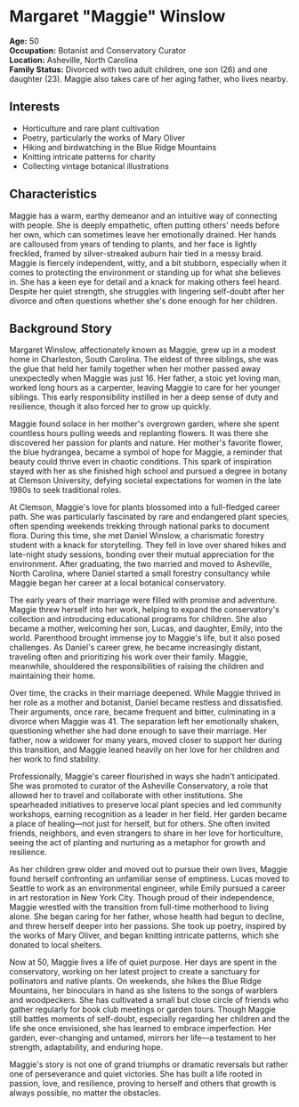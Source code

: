 # Margaret "Maggie" Winslow

**Age:** 50  
**Occupation:** Botanist and Conservatory Curator  
**Location:** Asheville, North Carolina  
**Family Status:** Divorced with two adult children, one son (26) and one daughter (23). Maggie also takes care of her aging father, who lives nearby.

## Interests
- Horticulture and rare plant cultivation
- Poetry, particularly the works of Mary Oliver
- Hiking and birdwatching in the Blue Ridge Mountains
- Knitting intricate patterns for charity
- Collecting vintage botanical illustrations

## Characteristics
Maggie has a warm, earthy demeanor and an intuitive way of connecting with people. She is deeply empathetic, often putting others' needs before her own, which can sometimes leave her emotionally drained. Her hands are calloused from years of tending to plants, and her face is lightly freckled, framed by silver-streaked auburn hair tied in a messy braid. Maggie is fiercely independent, witty, and a bit stubborn, especially when it comes to protecting the environment or standing up for what she believes in. She has a keen eye for detail and a knack for making others feel heard. Despite her quiet strength, she struggles with lingering self-doubt after her divorce and often questions whether she's done enough for her children.

## Background Story
Margaret Winslow, affectionately known as Maggie, grew up in a modest home in Charleston, South Carolina. The eldest of three siblings, she was the glue that held her family together when her mother passed away unexpectedly when Maggie was just 16. Her father, a stoic yet loving man, worked long hours as a carpenter, leaving Maggie to care for her younger siblings. This early responsibility instilled in her a deep sense of duty and resilience, though it also forced her to grow up quickly.

Maggie found solace in her mother's overgrown garden, where she spent countless hours pulling weeds and replanting flowers. It was there she discovered her passion for plants and nature. Her mother's favorite flower, the blue hydrangea, became a symbol of hope for Maggie, a reminder that beauty could thrive even in chaotic conditions. This spark of inspiration stayed with her as she finished high school and pursued a degree in botany at Clemson University, defying societal expectations for women in the late 1980s to seek traditional roles.

At Clemson, Maggie's love for plants blossomed into a full-fledged career path. She was particularly fascinated by rare and endangered plant species, often spending weekends trekking through national parks to document flora. During this time, she met Daniel Winslow, a charismatic forestry student with a knack for storytelling. They fell in love over shared hikes and late-night study sessions, bonding over their mutual appreciation for the environment. After graduating, the two married and moved to Asheville, North Carolina, where Daniel started a small forestry consultancy while Maggie began her career at a local botanical conservatory.

The early years of their marriage were filled with promise and adventure. Maggie threw herself into her work, helping to expand the conservatory's collection and introducing educational programs for children. She also became a mother, welcoming her son, Lucas, and daughter, Emily, into the world. Parenthood brought immense joy to Maggie's life, but it also posed challenges. As Daniel's career grew, he became increasingly distant, traveling often and prioritizing his work over their family. Maggie, meanwhile, shouldered the responsibilities of raising the children and maintaining their home.

Over time, the cracks in their marriage deepened. While Maggie thrived in her role as a mother and botanist, Daniel became restless and dissatisfied. Their arguments, once rare, became frequent and bitter, culminating in a divorce when Maggie was 41. The separation left her emotionally shaken, questioning whether she had done enough to save their marriage. Her father, now a widower for many years, moved closer to support her during this transition, and Maggie leaned heavily on her love for her children and her work to find stability.

Professionally, Maggie's career flourished in ways she hadn't anticipated. She was promoted to curator of the Asheville Conservatory, a role that allowed her to travel and collaborate with other institutions. She spearheaded initiatives to preserve local plant species and led community workshops, earning recognition as a leader in her field. Her garden became a place of healing—not just for herself, but for others. She often invited friends, neighbors, and even strangers to share in her love for horticulture, seeing the act of planting and nurturing as a metaphor for growth and resilience.

As her children grew older and moved out to pursue their own lives, Maggie found herself confronting an unfamiliar sense of emptiness. Lucas moved to Seattle to work as an environmental engineer, while Emily pursued a career in art restoration in New York City. Though proud of their independence, Maggie wrestled with the transition from full-time motherhood to living alone. She began caring for her father, whose health had begun to decline, and threw herself deeper into her passions. She took up poetry, inspired by the works of Mary Oliver, and began knitting intricate patterns, which she donated to local shelters.

Now at 50, Maggie lives a life of quiet purpose. Her days are spent in the conservatory, working on her latest project to create a sanctuary for pollinators and native plants. On weekends, she hikes the Blue Ridge Mountains, her binoculars in hand as she listens to the songs of warblers and woodpeckers. She has cultivated a small but close circle of friends who gather regularly for book club meetings or garden tours. Though Maggie still battles moments of self-doubt, especially regarding her children and the life she once envisioned, she has learned to embrace imperfection. Her garden, ever-changing and untamed, mirrors her life—a testament to her strength, adaptability, and enduring hope.

Maggie's story is not one of grand triumphs or dramatic reversals but rather one of perseverance and quiet victories. She has built a life rooted in passion, love, and resilience, proving to herself and others that growth is always possible, no matter the obstacles.